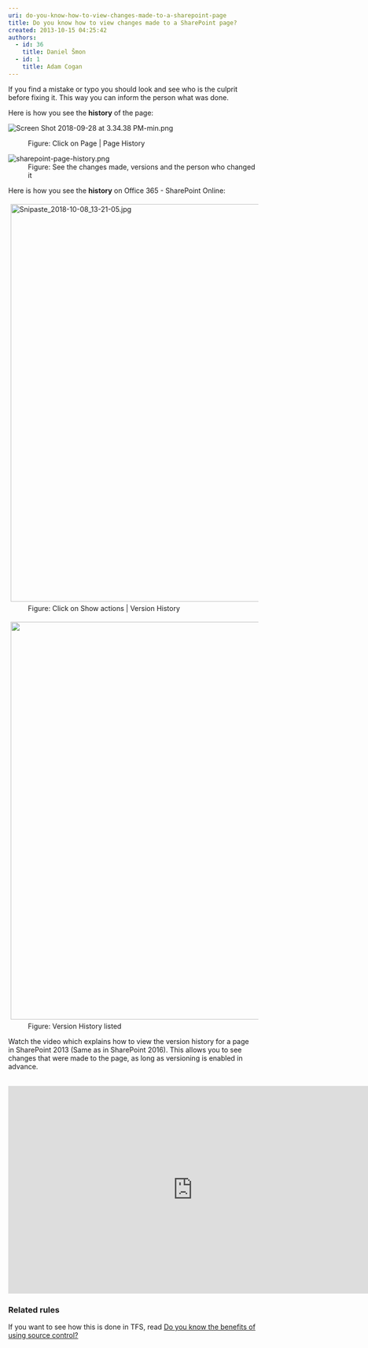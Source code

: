 ```yaml
---
uri: do-you-know-how-to-view-changes-made-to-a-sharepoint-page
title: Do you know how to view changes made to a SharePoint page?
created: 2013-10-15 04:25:42
authors:
  - id: 36
    title: Daniel Šmon
  - id: 1
    title: Adam Cogan
---
```





<span class='intro'> <p> If you find a 
   mistake or typo you should look and see who is the culprit before fixing it. This way you can inform the person what was done.<br></p><p>Here is how you see the 
   <b>history</b> of the page&#58;<br></p><dl class="image"><dt>
      <img src="/PublishingImages/Screen%20Shot%202018-09-28%20at%203.34.38%20PM-min.png" alt="Screen Shot 2018-09-28 at 3.34.38 PM-min.png" />
   </dt><dd>Figure&#58; Click on Page | Page History</dd></dl><dl class="image"><dt>
      <img src="/PublishingImages/sharepoint-page-history.png" alt="sharepoint-page-history.png" />​</dt><dd>Figure&#58; See the changes made, versions and the​ person who changed it<br></dd></dl><p>Here is how you see the&#160;<strong>history</strong> on&#160;Office 365 - SharePoint Online&#58;</p><dl class="image"><dt>
      <img src="/SiteAssets/how-to-view-changes-made-to-a-sharepoint-page/Snipaste_2018-10-08_13-21-05.jpg" alt="Snipaste_2018-10-08_13-21-05.jpg" style="margin&#58;5px;width&#58;808px;" />
   </dt><dd>Figure&#58; Click on Show actions |&#160;Version&#160;History<br></dd></dl><dl class="image"><dt>    
      <img src="/SiteAssets/how-to-view-changes-made-to-a-sharepoint-page/Snipaste_2018-10-08_13-22-46.jpg" alt="" style="margin&#58;5px;width&#58;808px;" /><br></dt><dd>Figure&#58; Version&#160;History listed<br></dd></dl> </span>

<p>Watch the video which explains how to view the version history for a page in SharePoint 2013 (Same as in SharePoint 2016). This allows you to see changes that were made to the page, as long as versioning is enabled in advance.<br></p><p>​​<iframe width="750" height="422" src="https&#58;//www.youtube.com/embed/ump_dgj6cq4" frameborder="0"></iframe> <br></p><h3>Related rules</h3><p>If you want to see how this is done in TFS, read&#160;<a href="https&#58;//www.ssw.com.au/ssw/Standards/Rules/RulesToBetterSourceControlwithTFS.aspx#UsingSourceControl">Do you know the benefits of using source control?</a>​<br></p>


